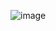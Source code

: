 ![image](https://user-images.githubusercontent.com/68421054/113790271-3fe6bd00-9756-11eb-94c0-a7f3c4279368.png)
